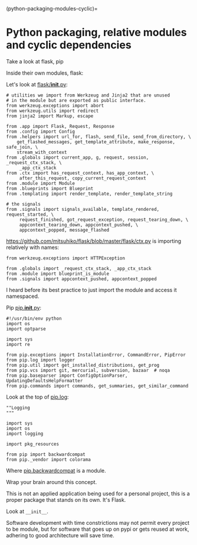 (python-packaging-modules-cyclic)=

# Python packaging, relative modules and cyclic dependencies

Take a look at flask, pip

Inside their own modules, flask:

Let's look at [flask/**init**.py][flask/__init__.py]:

```
# utilities we import from Werkzeug and Jinja2 that are unused
# in the module but are exported as public interface.
from werkzeug.exceptions import abort
from werkzeug.utils import redirect
from jinja2 import Markup, escape

from .app import Flask, Request, Response
from .config import Config
from .helpers import url_for, flash, send_file, send_from_directory, \
    get_flashed_messages, get_template_attribute, make_response, safe_join, \
    stream_with_context
from .globals import current_app, g, request, session, _request_ctx_stack, \
     _app_ctx_stack
from .ctx import has_request_context, has_app_context, \
     after_this_request, copy_current_request_context
from .module import Module
from .blueprints import Blueprint
from .templating import render_template, render_template_string

# the signals
from .signals import signals_available, template_rendered, request_started, \
     request_finished, got_request_exception, request_tearing_down, \
     appcontext_tearing_down, appcontext_pushed, \
     appcontext_popped, message_flashed
```

[flask/__init__.py]: https://github.com/mitsuhiko/flask/blob/master/flask/__init__.py

<https://github.com/mitsuhiko/flask/blob/master/flask/ctx.py> is importing relatively with names:

```
from werkzeug.exceptions import HTTPException

from .globals import _request_ctx_stack, _app_ctx_stack
from .module import blueprint_is_module
from .signals import appcontext_pushed, appcontext_popped
```

I heard before its best practice to just import the module and access it namespaced.

Pip [pip.**init**.py][pip.__init__.py]:

```
#!/usr/bin/env python
import os
import optparse

import sys
import re

from pip.exceptions import InstallationError, CommandError, PipError
from pip.log import logger
from pip.util import get_installed_distributions, get_prog
from pip.vcs import git, mercurial, subversion, bazaar  # noqa
from pip.baseparser import ConfigOptionParser, UpdatingDefaultsHelpFormatter
from pip.commands import commands, get_summaries, get_similar_command
```

[pip.__init__.py]: https://github.com/pypa/pip/blob/develop/pip/__init__.py

Look at the top of [pip.log][pip.log]:

```
""Logging
"""

import sys
import os
import logging

import pkg_resources

from pip import backwardcompat
from pip._vendor import colorama
```

Where [pip.backwardcompat][pip.backwardcompat] is a module.

[pip.log]: https://github.com/pypa/pip/blob/develop/pip/log.py
[pip.backwardcompat]: https://github.com/pypa/pip/blob/develop/pip/backwardcompat/__init__.py

Wrap your brain around this concept.

This is not an applied application being used for a personal project, this is a proper package that
stands on its own. It's Flask.

Look at `__init__`.

Software development with time constrictions may not permit every project to be module, but for
software that goes up on pypi or gets reused at work, adhering to good architecture will save time.
